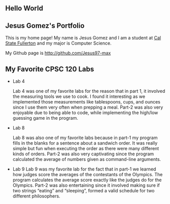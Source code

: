 ## Hello World

## Jesus Gomez's Portfolio

This is my home page! My name is Jesus Gomez and I am a student at [Cal State Fullerton](http://www.fullerton.edu/) and my major is Computer Science. 

My Github page is http://github.com/Jesus97-max

## My Favorite CPSC 120 Labs
 
* Lab 4

    Lab 4 was one of my favorite labs for the reason that in part 1, it involved the measuring tools we use to cook. I found it interesting as we implemented those measurements like tablespoons, cups, and ounces since I use them very often when prepping a meal. Part-2 was also very enjoyable due to being able to code, while implementing the high/low guessing game in the program. 

* Lab 8

    Lab 8 was also one of my favorite labs because in part-1 my program fills in the blanks for a sentence about a sandwich order. It was really simple but fun when executing the order as there were many different kinds of orders. Part-2 was also very captivating since the program calculated the average of numbers given as command-line arguments. 

* Lab 9
    Lab 9 was my favorite lab for the fact that in part-1 we learned how judges score the averages of the contestants of the Olympics. The program calculates the average score exactly like the judges do for the Olympics. Part-2 was also entertaining since it involved making sure if two strings “eating” and “sleeping”, formed a valid schedule for two different philosophers. 

